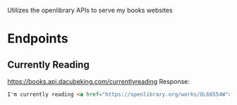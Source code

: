 Utilizes the openlibrary APIs to serve my books websites

# Endpoints
## Currently Reading
https://books.api.dacubeking.com/currentlyreading
Response:
```html
I'm currently reading <a href="https://openlibrary.org/works/OL66554W">Pride and Prejudice</a> by <a href="https://openlibrary.org/authors/OL21594A">Jane Austen</a>
```
